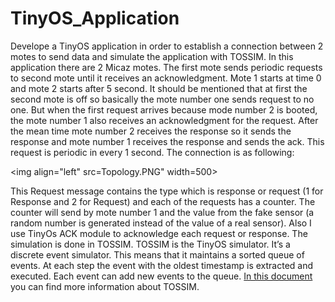 # TinyOS_Application
 Develope a TinyOS application in order to establish a connection between 2 motes to send data and simulate the application with TOSSIM.
 In this application there are 2 Micaz motes. The first mote sends periodic requests to second mote until it receives an acknowledgment.  Mote 1 starts at time 0 and mote 2 starts after 5 second. It should be mentioned that at first the second mote is off so basically the mote number one sends request to no one. But when the first request arrives because mode number 2 is booted, the mote number 1 also receives an acknowledgment for the request. After the mean time mote number 2 receives the response so it sends the response and mote number 1 receives the response and sends the ack. This request is periodic in every 1 second. The connection is as following:
 
 <img align="left" src=Topology.PNG" width=500>


This Request message contains the type which is response or request (1 for Response and 2 for Request) and each of the requests has a counter. The counter will send by mote number 1 and the value from the fake sensor (a random number is generated instead of the value of a real sensor). Also I use TinyOs ACK module to acknowledge each request or response.
The simulation is done in TOSSIM. TOSSIM is the TinyOS simulator. It’s a discrete event simulator. This means that it maintains a 
sorted queue of events. At each step the event with the oldest timestamp is extracted and executed. 
Each event can add new events to the queue. [In this document](http://didawiki.cli.di.unipi.it/lib/exe/fetch.php/rhs/tossim.manuale.pdf) you can find more information about TOSSIM.
